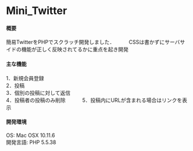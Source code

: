 # Mini_Twitter

#### 概要
簡易TwitterをPHPでスクラッチ開発しました．　　　
CSSは書かずにサーバサイドの機能が正しく反映されてるかに重点を起き開発

#### 主な機能
1．新規会員登録  
2．投稿  
3．個別の投稿に対して返信    
4．投稿者の投稿のみ削除　　　
5．投稿内にURLが含まれる場合はリンクを表示　　

#### 開発環境
OS: Mac OSX 10.11.6  
開発言語: PHP 5.5.38
